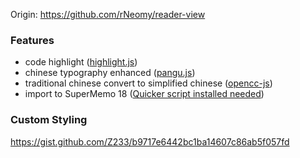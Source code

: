Origin: https://github.com/rNeomy/reader-view

### Features

- code highlight ([highlight.js](https://highlightjs.org/))
- chinese typography enhanced
  ([pangu.js](https://github.com/vinta/pangu.js))
- traditional chinese convert to simplified chinese
  ([opencc-js](https://github.com/nk2028/opencc-js))
- import to SuperMemo 18 ([Quicker script installed needed](https://getquicker.net/Sharedaction?code=402aef36-2e5f-450d-5b84-08da34faf1d5))
  
### Custom Styling

https://gist.github.com/Z233/b9717e6442bc1ba14607c86ab5f057fd
